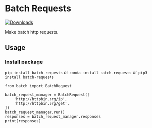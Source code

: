 # Batch Requests

[![Downloads](https://static.pepy.tech/personalized-badge/batch-requests?period=total&units=none&left_color=grey&right_color=blue&left_text=Downloads)](https://pepy.tech/project/batch-requests)

Make batch http requests.

## Usage

### Install package
`pip install batch-requests` or `conda install batch-requests` or `pip3 install batch-requests`

```python3
from batch import BatchRequest

batch_request_manager = BatchRequest([
    'http://httpbin.org/ip',
    'http://httpbin.org/get',
])
batch_request_manager.run()
responses = batch_request_manager.responses
print(responses)
```
